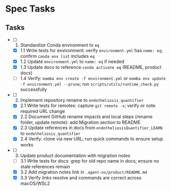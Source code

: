 # Spec Tasks

## Tasks

- [ ] 1. Standardize Conda environment to `eq`
  - [x] 1.1 Write tests for environment: verify `environment.yml` has `name: eq`; confirm `conda env list` includes `eq`
  - [x] 1.2 Update `environment.yml` to `name: eq` if needed
  - [x] 1.3 Update docs to reference `conda activate eq` (README, product docs)
  - [ ] 1.4 Verify: `mamba env create -f environment.yml` or `mamba env update -f environment.yml --prune`; run `scripts/utils/runtime_check.py` successfully

- [ ] 2. Implement repository rename to `endotheliosis_quantifier`
  - [x] 2.1 Write tests for remotes: capture `git remote -v`; verify or note required URL change
  - [x] 2.2 Document GitHub rename impacts and local steps (rename folder, update remote): add Migration section to README
  - [x] 2.3 Update references in docs from `endotheliosisQuantifier_LEARN` to `endotheliosis_quantifier`
  - [x] 2.4 Verify: clone via new URL; run quick commands to ensure setup works

- [ ] 3. Update product documentation with migration notes
  - [ ] 3.1 Write tests for docs: grep for old repo name in docs; ensure no stale references remain
  - [x] 3.2 Add migration notes link in `.agent-os/product/README.md`
  - [x] 3.3 Verify links resolve and commands are correct across macOS/WSL2
